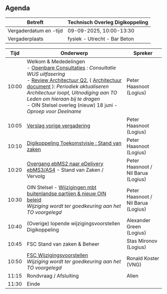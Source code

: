 

## Agenda

| Betreft                | Technisch Overleg Digikoppeling |
| ---------------------- | ------------------------------- |
| Vergaderdatum en -tijd | 09-09-2025, 10:00-13:30        |
| Vergaderplaats         | fysiek - Utrecht - Bar Beton |                         |

| Tijd | Onderwerp |Spreker|
| --- | --- | --- |  
| 10:00| Welkom & Mededelingen   <BR>- [Openbare Consultaties](https://github.com/Logius-standaarden/Openbare-Consultaties) :  _Consultatie WUS uitfasering_ <BR>- [Review Architectuur Q2](https://gitdocumentatie.logius.nl/publicatie/dk/roadmap/2024-2025/#periodiek-actualiseren-architectuur), ( [Architectuur document](https://github.com/Logius-standaarden/Digikoppeling-Architectuur) ):  _Periodiek aktualiseren Architectuur loopt, Uitnodiging aan TO Leden om hieraan bij te dragen_ <BR> - OIN Stelsel overleg (nieuw) 18 juni - _Oproep voor Deelname_|    Peter Haasnoot (Logius) |
| 10:05| [Verslag vorige vergadering](https://github.com/Logius-standaarden/Overleg/blob/main/Digikoppeling/2025-03-19/2025-03-19%20%20Verslag%20TO%20Digikoppeling%20v1.0..pdf)       |    Peter Haasnoot (Logius) |
| 10:10 | [Digikoppeling Toekomstvisie : Stand van zaken](#digikoppeling-toekomstvisie--scope-en-inzetgebied) <BR>| Peter Haasnoot (Logius) | 
| 10:20  | [Overgang ebMS2 naar eDelivery ebMS3/AS4](#overgang-ebms2-naar-edelivery-ebms3as4) - Stand van Zaken / Vervolg  | Peter Haasnoot / Nil Barua (Logius)| 
| 10:30  | OIN Stelsel - [Wijzigingen mbt buitenlandse partijen & nieuw OIN beleid](https://github.com/Logius-standaarden/OIN-Stelsel/pull/27)<BR>_Wijziging wordt ter goedkeuring aan het TO voorgelegd_ | Peter Haasnoot  / Nil Barua (Logius)|
|10:40| (Overige) lopende wijzigingsvoorstellen Digikoppeling | Alexander Green (Logius)|
|10:45| FSC Stand van zaken & Beheer | Stas Mironov (Logius)|
|10:50 | [FSC Wijzigingsvoorstellen](https://github.com/Logius-standaarden/Overleg/blob/main/Digikoppeling/2025-06-10/intro.md#fsc-wijzigingsvoorstellen) <BR> _Wijziging wordt ter goedkeuring aan het TO voorgelegd_ | Ronald Koster (VNG)  |
|11:15  | Rondvraag / Afsluiting | Allen | 
|11:30 | Einde |
